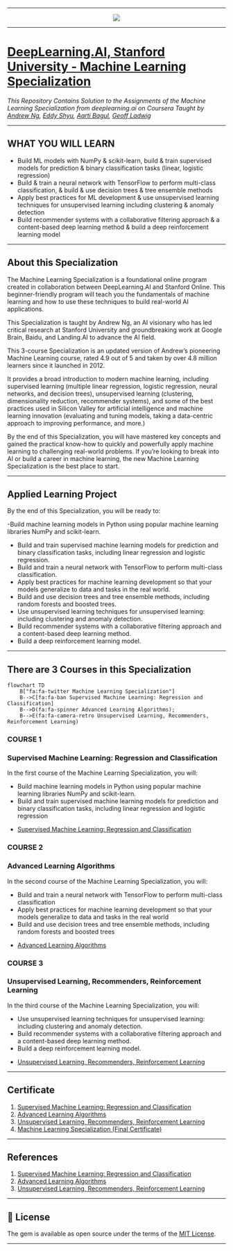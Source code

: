 -------------------------------------------------------------------------------------------

<p align="center"><img width="auto" src="https://cdn8.openculture.com/2022/06/21191516/Stanford-Deeplearning.ai-email-social-2.png" /></p>

-------------------------------------------------------------------------------------------

# [DeepLearning.AI, Stanford University - Machine Learning Specialization](https://www.coursera.org/specializations/machine-learning-introduction?#instructors)
*This Repository Contains Solution to the Assignments of the Machine Learning Specialization from deeplearning.ai on Coursera Taught by 
[Andrew Ng](https://www.coursera.org/instructor/andrewng),
[Eddy Shyu](https://www.coursera.org/instructor/eddy-shyu),
[Aarti Bagul](https://www.coursera.org/instructor/~77736236),
[Geoff Ladwig](https://www.coursera.org/instructor/geoff-ladwig)*

-------------------------------------------------------------------------------------------

## WHAT YOU WILL LEARN

- Build ML models with NumPy & scikit-learn, build & train supervised models for prediction & binary classification tasks (linear, logistic regression)
- Build & train a neural network with TensorFlow to perform multi-class classification, & build & use decision trees & tree ensemble methods
- Apply best practices for ML development & use unsupervised learning techniques for unsupervised learning including clustering & anomaly detection
- Build recommender systems with a collaborative filtering approach & a content-based deep learning method & build a deep reinforcement learning model

---

## About this Specialization

The Machine Learning Specialization is a foundational online program created in collaboration between DeepLearning.AI and Stanford Online. This beginner-friendly program will teach you the fundamentals of machine learning and how to use these techniques to build real-world AI applications.

This Specialization is taught by Andrew Ng, an AI visionary who has led critical research at Stanford University and groundbreaking work at Google Brain, Baidu, and Landing.AI to advance the AI field.

This 3-course Specialization is an updated version of Andrew’s pioneering Machine Learning course, rated 4.9 out of 5 and taken by over 4.8 million learners since it launched in 2012.

It provides a broad introduction to modern machine learning, including supervised learning (multiple linear regression, logistic regression, neural networks, and decision trees), unsupervised learning (clustering, dimensionality reduction, recommender systems), and some of the best practices used in Silicon Valley for artificial intelligence and machine learning innovation (evaluating and tuning models, taking a data-centric approach to improving performance, and more.)

By the end of this Specialization, you will have mastered key concepts and gained the practical know-how to quickly and powerfully apply machine learning to challenging real-world problems. If you’re looking to break into AI or build a career in machine learning, the new Machine Learning Specialization is the best place to start.

---

## Applied Learning Project

By the end of this Specialization, you will be ready to:

-Build machine learning models in Python using popular machine learning libraries NumPy and scikit-learn.

- Build and train supervised machine learning models for prediction and binary classification tasks, including linear regression and logistic regression.
- Build and train a neural network with TensorFlow to perform multi-class classification.
- Apply best practices for machine learning development so that your models generalize to data and tasks in the real world.
- Build and use decision trees and tree ensemble methods, including random forests and boosted trees.
- Use unsupervised learning techniques for unsupervised learning: including clustering and anomaly detection.
- Build recommender systems with a collaborative filtering approach and a content-based deep learning method.
- Build a deep reinforcement learning model.

---

## There are 3 Courses in this Specialization

```mermaid
flowchart TD
    B["fa:fa-twitter Machine Learning Specialization"]
    B-->C[fa:fa-ban Supervised Machine Learning: Regression and Classification]
    B-->D(fa:fa-spinner Advanced Learning Algorithms);
    B-->E(fa:fa-camera-retro Unsupervised Learning, Recommenders, Reinforcement Learning)
```

### COURSE 1

### Supervised Machine Learning: Regression and Classification

In the first course of the Machine Learning Specialization, you will:

- Build machine learning models in Python using popular machine learning libraries NumPy and scikit-learn.
- Build and train supervised machine learning models for prediction and binary classification tasks, including linear regression and logistic regression

* [Supervised Machine Learning: Regression and Classification](https://github.com/Subin-Vidhu/Machine-Learning-Specialization/tree/main/Supervised%20Machine%20Learning%20Regression%20and%20Classification/CODES)

### COURSE 2

### Advanced Learning Algorithms

In the second course of the Machine Learning Specialization, you will:

- Build and train a neural network with TensorFlow to perform multi-class classification
- Apply best practices for machine learning development so that your models generalize to data and tasks in the real world
- Build and use decision trees and tree ensemble methods, including random forests and boosted trees

* [Advanced Learning Algorithms](https://github.com/Subin-Vidhu/Machine-Learning-Specialization/tree/main/Advanced%20Learning%20Algorithms/CODES)

### COURSE 3

### Unsupervised Learning, Recommenders, Reinforcement Learning

In the third course of the Machine Learning Specialization, you will:

- Use unsupervised learning techniques for unsupervised learning: including clustering and anomaly detection.
- Build recommender systems with a collaborative filtering approach and a content-based deep learning method.
- Build a deep reinforcement learning model.

* [Unsupervised Learning, Recommenders, Reinforcement Learning](https://github.com/Subin-Vidhu/Machine-Learning-Specialization/tree/main/Unsupervised%20Learning%2C%20Recommenders%2C%20Reinforcement%20Learning/CODES)

---

## Certificate

1. [Supervised Machine Learning: Regression and Classification](https://www.coursera.org/account/accomplishments/verify/24TAUR25A6CC)
2. [Advanced Learning Algorithms](https://www.coursera.org/account/accomplishments/verify/5XUBQCQQJDZ9)
3. [Unsupervised Learning, Recommenders, Reinforcement Learning](https://www.coursera.org/account/accomplishments/verify/SF7NBYBB5ZG8)
4. [Machine Learning Specialization (Final Certificate)](https://www.coursera.org/account/accomplishments/specialization/WQ5636W3AFEY)

---

## References

1. [Supervised Machine Learning: Regression and Classification](https://www.coursera.org/learn/machine-learning?specialization=machine-learning-introduction)
2. [Advanced Learning Algorithms](https://www.coursera.org/learn/advanced-learning-algorithms?specialization=machine-learning-introduction)
3. [Unsupervised Learning, Recommenders, Reinforcement Learning](https://www.coursera.org/learn/unsupervised-learning-recommenders-reinforcement-learning?specialization=machine-learning-introduction)

---

## 📝 License

The gem is available as open source under the terms of the [MIT License](https://opensource.org/licenses/MIT).

---
